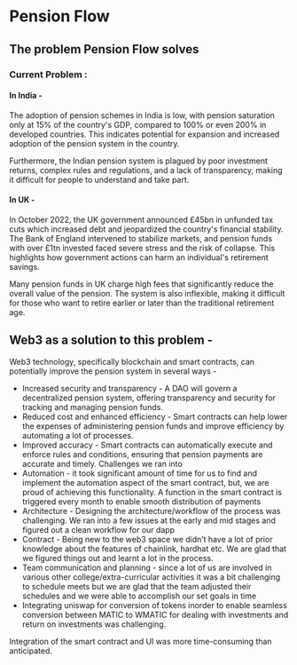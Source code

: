 # Pension Flow
## The problem Pension Flow solves

### Current Problem :

#### In India -

The adoption of pension schemes in India is low, with pension saturation only at 15% of the country's GDP, compared to 100% or even 200% in developed countries. This indicates potential for expansion and increased adoption of the pension system in the country.

Furthermore, the Indian pension system is plagued by poor investment returns, complex rules and regulations, and a lack of transparency, making it difficult for people to understand and take part.

#### In UK -

In October 2022, the UK government announced £45bn in unfunded tax cuts which increased debt and jeopardized the country's financial stability. The Bank of England intervened to stabilize markets, and pension funds with over £1tn invested faced severe stress and the risk of collapse. This highlights how government actions can harm an individual's retirement savings.

Many pension funds in UK charge high fees that significantly reduce the overall value of the pension. The system is also inflexible, making it difficult for those who want to retire earlier or later than the traditional retirement age.

## Web3 as a solution to this problem -

Web3 technology, specifically blockchain and smart contracts, can potentially improve the pension system in several ways -

* Increased security and transparency - A DAO will govern a decentralized pension system, offering transparency and security for tracking and managing pension funds.
* Reduced cost and enhanced efficiency - Smart contracts can help lower the expenses of administering pension funds and improve efficiency by automating a lot of processes.
* Improved accuracy - Smart contracts can automatically execute and enforce rules and conditions, ensuring that pension payments are accurate and timely.
Challenges we ran into
* Automation - it took significant amount of time for us to find and implement the automation aspect of the smart contract, but, we are proud of achieving this functionality. A function in the smart contract is triggered every month to enable smooth distribution of payments
* Architecture - Designing the architecture/workflow of the process was challenging. We ran into a few issues at the early and mid stages and figured out a clean workflow for our dapp
* Contract - Being new to the web3 space we didn’t have a lot of prior knowledge about the features of chainlink, hardhat etc. We are glad that we figured things out and learnt a lot in the process.
* Team communication and planning - since a lot of us are involved in various other college/extra-curricular activities it was a bit challenging to schedule meets but we are glad that the team adjusted their schedules and we were able to accomplish our set goals in time
* Integrating uniswap for conversion of tokens inorder to enable seamless conversion between MATIC to WMATIC for dealing with investments and return on investments was challenging.

Integration of the smart contract and UI was more time-consuming than anticipated.
